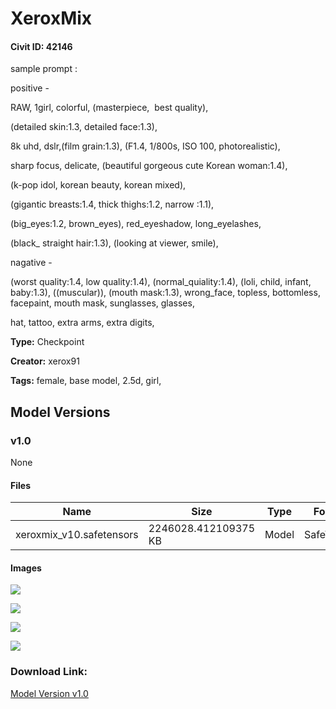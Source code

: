 # XeroxMix

#### Civit ID: 42146

<p>sample prompt :</p><p>positive -</p><p>RAW, 1girl, colorful, (masterpiece,  best quality),  </p><p>(detailed skin:1.3, detailed face:1.3), </p><p>8k uhd, dslr,(film grain:1.3), (F1.4, 1/800s, ISO 100, photorealistic),</p><p>sharp focus, delicate, (beautiful gorgeous cute Korean woman:1.4), </p><p>(k-pop idol, korean beauty, korean mixed),</p><p>(gigantic breasts:1.4, thick thighs:1.2, narrow :1.1),  </p><p>(big_eyes:1.2, brown_eyes), red_eyeshadow, long_eyelashes, </p><p>(black_ straight hair:1.3), (looking at viewer, smile),</p><p></p><p>nagative -</p><p>(worst quality:1.4, low quality:1.4), (normal_quiality:1.4), (loli, child, infant, baby:1.3), ((muscular)), (mouth mask:1.3), wrong_face, topless, bottomless, facepaint, mouth mask, sunglasses, glasses, </p><p>hat, tattoo, extra arms, extra digits,</p><p></p>

**Type:** Checkpoint

**Creator:** xerox91

**Tags:** female, base model, 2.5d, girl,

## Model Versions

### v1.0

None

#### Files

| Name | Size | Type | Format | Download Url | AutoV1 | AutoV2 | SHA256 | CRC32 | BLAKE3 |
| --- | --- | --- | --- | --- | --- | --- | --- | --- | --- |
| xeroxmix_v10.safetensors | 2246028.412109375 KB | Model | SafeTensor | https://civitai.com/api/download/models/46832 | D1E63661 | D880861C15 | D880861C1538A837861A60FFC88035BCCE056151A6969FF17624045A3199C7FD | 2BE68940 | 48D17250C088266A320A0CF00886DDECB274AE2F789613F93EE2D4416D9A77AD |

#### Images

<p><img src="https://image.civitai.com/xG1nkqKTMzGDvpLrqFT7WA/08d53d14-1811-4bf5-0d1a-cec008a8dc00/width=450/522503.jpeg" /></p>

<p><img src="https://image.civitai.com/xG1nkqKTMzGDvpLrqFT7WA/741fb31c-971a-4862-2938-a102c3d45900/width=450/506019.jpeg" /></p>

<p><img src="https://image.civitai.com/xG1nkqKTMzGDvpLrqFT7WA/8a022af2-10d4-4d5e-9fc7-fce88e619500/width=450/506016.jpeg" /></p>

<p><img src="https://image.civitai.com/xG1nkqKTMzGDvpLrqFT7WA/ead9b215-fd64-4f4d-97a3-004cd194cd00/width=450/506020.jpeg" /></p>

### Download Link:

[Model Version v1.0](https://civitai.com/api/download/models/46832)


